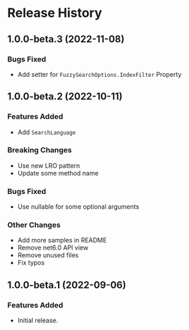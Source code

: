 # Release History

## 1.0.0-beta.3 (2022-11-08)

### Bugs Fixed

- Add setter for `FuzzySearchOptions.IndexFilter` Property

## 1.0.0-beta.2 (2022-10-11)

### Features Added

- Add `SearchLanguage`

### Breaking Changes

- Use new LRO pattern
- Update some method name

### Bugs Fixed

- Use nullable for some optional arguments

### Other Changes

- Add more samples in README
- Remove net6.0 API view
- Remove unused files
- Fix typos

## 1.0.0-beta.1 (2022-09-06)

### Features Added

- Initial release.
